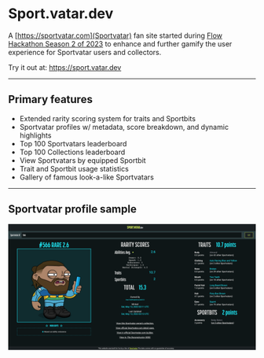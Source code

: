 # Sport.vatar.dev

A [https://sportvatar.com](Sportvatar) fan site started during [Flow Hackathon Season 2 of 2023](https://flow-hackathon-s2.devfolio.co/) to enhance and further gamify the user experience for Sportvatar users and collectors.

Try it out at: https://sport.vatar.dev

***

## Primary features

- Extended rarity scoring system for traits and Sportbits
- Sportvatar profiles w/ metadata, score breakdown, and dynamic highlights
- Top 100 Sportvatars leaderboard
- Top 100 Collections leaderboard
- View Sportvatars by equipped Sportbit
- Trait and Sportbit usage statistics
- Gallery of famous look-a-like Sportvatars

***

## Sportvatar profile sample

![alt text](https://raw.githubusercontent.com/derp-derp-derp/sport.vatar.dev/main/public/assets/img/README-sportvatar-detail-sample.png "Sample of the Sportvatar Profile Screen")